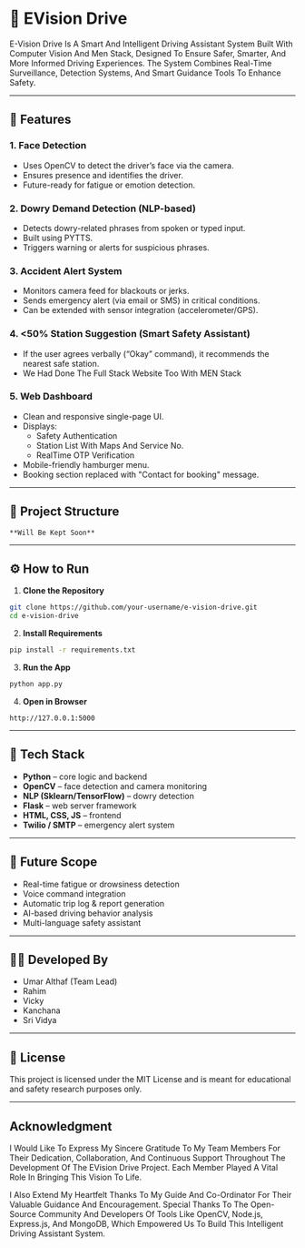 # 🚗 EVision Drive

E-Vision Drive Is A Smart And Intelligent Driving Assistant System Built With Computer Vision And Men Stack, Designed To Ensure Safer, Smarter, And More Informed Driving Experiences. The System Combines Real-Time Surveillance, Detection Systems, And Smart Guidance Tools To Enhance Safety.


---

## 🌟 Features

### 1. **Face Detection**
- Uses OpenCV to detect the driver’s face via the camera.
- Ensures presence and identifies the driver.
- Future-ready for fatigue or emotion detection.

### 2. **Dowry Demand Detection (NLP-based)**
- Detects dowry-related phrases from spoken or typed input.
- Built using PYTTS.
- Triggers warning or alerts for suspicious phrases.

### 3. **Accident Alert System**
- Monitors camera feed for blackouts or jerks.
- Sends emergency alert (via email or SMS) in critical conditions.
- Can be extended with sensor integration (accelerometer/GPS).

### 4. **<50% Station Suggestion (Smart Safety Assistant)**
- If the user agrees verbally (“Okay” command), it recommends the nearest safe station.
- We Had Done The Full Stack Website Too With MEN Stack

### 5. **Web Dashboard**
- Clean and responsive single-page UI.
- Displays:
  - Safety Authentication
  - Station List With Maps And Service No.
  - RealTime OTP Verification
- Mobile-friendly hamburger menu.
- Booking section replaced with "Contact for booking" message.

---

## 📁 Project Structure

```
**Will Be Kept Soon**
```

---

## ⚙️ How to Run

1. **Clone the Repository**
```bash
git clone https://github.com/your-username/e-vision-drive.git
cd e-vision-drive
```

2. **Install Requirements**
```bash
pip install -r requirements.txt
```

3. **Run the App**
```bash
python app.py
```

4. **Open in Browser**
```
http://127.0.0.1:5000
```

---

## 🧠 Tech Stack

- **Python** – core logic and backend
- **OpenCV** – face detection and camera monitoring
- **NLP (Sklearn/TensorFlow)** – dowry detection
- **Flask** – web server framework
- **HTML, CSS, JS** – frontend
- **Twilio / SMTP** – emergency alert system

---

## 🔮 Future Scope

- Real-time fatigue or drowsiness detection
- Voice command integration
- Automatic trip log & report generation
- AI-based driving behavior analysis
- Multi-language safety assistant

---

## 👨‍💻 Developed By

- Umar Althaf (Team Lead)
- Rahim
- Vicky
- Kanchana
- Sri Vidya

---

## 📜 License

This project is licensed under the MIT License and is meant for educational and safety research purposes only.

---

## Acknowledgment

I Would Like To Express My Sincere Gratitude To My Team Members For Their Dedication, Collaboration, And Continuous Support Throughout The Development Of The EVision Drive Project. Each Member Played A Vital Role In Bringing This Vision To Life.

I Also Extend My Heartfelt Thanks To My Guide And Co-Ordinator For Their Valuable Guidance And Encouragement. Special Thanks To The Open-Source Community And Developers Of Tools Like OpenCV, Node.js, Express.js, And MongoDB, Which Empowered Us To Build This Intelligent Driving Assistant System.



